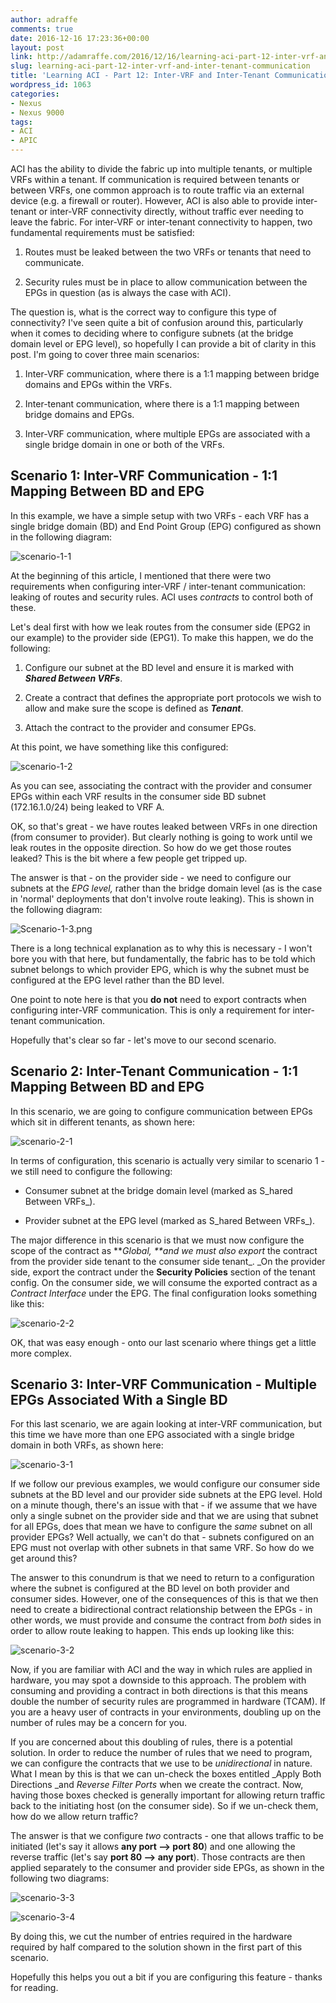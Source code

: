 ```yaml
---
author: adraffe
comments: true
date: 2016-12-16 17:23:36+00:00
layout: post
link: http://adamraffe.com/2016/12/16/learning-aci-part-12-inter-vrf-and-inter-tenant-communication/
slug: learning-aci-part-12-inter-vrf-and-inter-tenant-communication
title: 'Learning ACI - Part 12: Inter-VRF and Inter-Tenant Communication'
wordpress_id: 1063
categories:
- Nexus
- Nexus 9000
tags:
- ACI
- APIC
---
```


ACI has the ability to divide the fabric up into multiple tenants, or multiple VRFs within a tenant. If communication is required between tenants or between VRFs, one common approach is to route traffic via an external device (e.g. a firewall or router). However, ACI is also able to provide inter-tenant or inter-VRF connectivity directly, without traffic ever needing to leave the fabric. For inter-VRF or inter-tenant connectivity to happen, two fundamental requirements must be satisfied:



	
  1. Routes must be leaked between the two VRFs or tenants that need to communicate.

	
  2. Security rules must be in place to allow communication between the EPGs in question (as is always the case with ACI).


<!-- more -->

The question is, what is the correct way to configure this type of connectivity? I've seen quite a bit of confusion around this, particularly when it comes to deciding where to configure subnets (at the bridge domain level or EPG level), so hopefully I can provide a bit of clarity in this post. I'm going to cover three main scenarios:

	
  1. Inter-VRF communication, where there is a 1:1 mapping between bridge domains and EPGs within the VRFs.

	
  2. Inter-tenant communication, where there is a 1:1 mapping between bridge domains and EPGs.

	
  3. Inter-VRF communication, where multiple EPGs are associated with a single bridge domain in one or both of the VRFs.




## Scenario 1: Inter-VRF Communication - 1:1 Mapping Between BD and EPG


In this example, we have a simple setup with two VRFs - each VRF has a single bridge domain (BD) and End Point Group (EPG) configured as shown in the following diagram:

![scenario-1-1](https://adamraffe.files.wordpress.com/2016/12/scenario-1-11.png)

At the beginning of this article, I mentioned that there were two requirements when configuring inter-VRF / inter-tenant communication: leaking of routes and security rules. ACI uses _contracts_ to control both of these.

Let's deal first with how we leak routes from the consumer side (EPG2 in our example) to the provider side (EPG1). To make this happen, we do the following:



	
  1. Configure our subnet at the BD level and ensure it is marked with **_Shared Between VRFs_**.

	
  2. Create a contract that defines the appropriate port protocols we wish to allow and make sure the scope is defined as **_Tenant_**.

	
  3. Attach the contract to the provider and consumer EPGs.


At this point, we have something like this configured:

![scenario-1-2](https://adamraffe.files.wordpress.com/2016/12/scenario-1-2.png)

As you can see, associating the contract with the provider and consumer EPGs within each VRF results in the consumer side BD subnet (172.16.1.0/24) being leaked to VRF A.

OK, so that's great - we have routes leaked between VRFs in one direction (from consumer to provider). But clearly nothing is going to work until we leak routes in the opposite direction. So how do we get those routes leaked? This is the bit where a few people get tripped up.

The answer is that - on the provider side - we need to configure our subnets at the _EPG level,_ rather than the bridge domain level (as is the case in 'normal' deployments that don't involve route leaking). This is shown in the following diagram:

![Scenario-1-3.png](https://adamraffe.files.wordpress.com/2016/12/scenario-1-31.png)

There is a long technical explanation as to why this is necessary - I won't bore you with that here, but fundamentally, the fabric has to be told which subnet belongs to which provider EPG, which is why the subnet must be configured at the EPG level rather than the BD level.

One point to note here is that you **do not** need to export contracts when configuring inter-VRF communication. This is only a requirement for inter-tenant communication.

Hopefully that's clear so far - let's move to our second scenario.


## Scenario 2: Inter-Tenant Communication - 1:1 Mapping Between BD and EPG


In this scenario, we are going to configure communication between EPGs which sit in different tenants, as shown here:

![scenario-2-1](https://adamraffe.files.wordpress.com/2016/12/scenario-2-1.png)

In terms of configuration, this scenario is actually very similar to scenario 1 - we still need to configure the following:



	
  * Consumer subnet at the bridge domain level (marked as S_hared Between VRFs_).

	
  * Provider subnet at the EPG level (marked as S_hared Between VRFs_).


The major difference in this scenario is that we must now configure the scope of the contract as **_Global, _**and we must also_ export_ the contract from the provider side tenant to the consumer side tenant_. _On the provider side, export the contract under the **Security Policies** section of the tenant config. On the consumer side, we will consume the exported contract as a _Contract Interface_ under the EPG. The final configuration looks something like this:

![scenario-2-2](https://adamraffe.files.wordpress.com/2016/12/scenario-2-2.png)

OK, that was easy enough - onto our last scenario where things get a little more complex.


## Scenario 3: Inter-VRF Communication - Multiple EPGs Associated With a Single BD


For this last scenario, we are again looking at inter-VRF communication, but this time we have more than one EPG associated with a single bridge domain in both VRFs, as shown here:

![scenario-3-1](https://adamraffe.files.wordpress.com/2016/12/scenario-3-1.png)

If we follow our previous examples, we would configure our consumer side subnets at the BD level and our provider side subnets at the EPG level. Hold on a minute though, there's an issue with that - if we assume that we have only a single subnet on the provider side and that we are using that subnet for all EPGs, does that mean we have to configure the _same_ subnet on all provider EPGs? Well actually, we can't do that - subnets configured on an EPG must not overlap with other subnets in that same VRF. So how do we get around this?

The answer to this conundrum is that we need to return to a configuration where the subnet is configured at the BD level on both provider and consumer sides. However, one of the consequences of this is that we then need to create a bidirectional contract relationship between the EPGs - in other words, we must provide and consume the contract from _both_ sides in order to allow route leaking to happen. This ends up looking like this:

![scenario-3-2](https://adamraffe.files.wordpress.com/2016/12/scenario-3-2.png)

Now, if you are familiar with ACI and the way in which rules are applied in hardware, you may spot a downside to this approach. The problem with consuming and providing a contract in both directions is that this means double the number of security rules are programmed in hardware (TCAM). If you are a heavy user of contracts in your environments, doubling up on the number of rules may be a concern for you.

If you are concerned about this doubling of rules, there is a potential solution. In order to reduce the number of rules that we need to program, we can configure the contracts that we use to be _unidirectional_ in nature. What I mean by this is that we can un-check the boxes entitled _Apply Both Directions _and _Reverse Filter Ports_ when we create the contract. Now, having those boxes checked is generally important for allowing return traffic back to the initiating host (on the consumer side). So if we un-check them, how do we allow return traffic?

The answer is that we configure _two_ contracts - one that allows traffic to be initiated (let's say it allows **any port --> port 80**) and one allowing the reverse traffic (let's say **port 80 --> any port**). Those contracts are then applied separately to the consumer and provider side EPGs, as shown in the following two diagrams:

![scenario-3-3](https://adamraffe.files.wordpress.com/2016/12/scenario-3-3.png)



![scenario-3-4](https://adamraffe.files.wordpress.com/2016/12/scenario-3-4.png)

By doing this, we cut the number of entries required in the hardware required by half compared to the solution shown in the first part of this scenario.

Hopefully this helps you out a bit if you are configuring this feature - thanks for reading.
